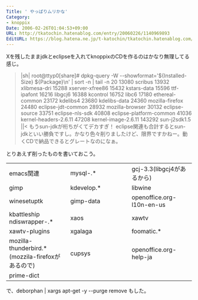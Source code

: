 ```yaml
---
Title: ' やっぱりムリかな'
Category:
- knoppix
Date: 2006-02-26T01:04:53+09:00
URL: http://tkatochin.hatenablog.com/entry/20060226/1140969893
EditURL: https://blog.hatena.ne.jp/t-katochin/tkatochin.hatenablog.com/atom/entry/6653586347154756009
---
```


Xを残したままjdkとeclipseを入れてknoppixのCDを作るのはかなり無理してる感じ。
>|sh|
root@ttyp0[share]# dpkg-query -W --showformat='${Installed-Size} ${Package}\n' | sort -n | tail -n 20
13080 scribus
13932 xlibmesa-dri
15288 xserver-xfree86
15432 kstars-data
15596 ttf-ipafont
16216 libgcj6
16388 kcontrol
16752 libc6
17180 ethereal-common
23172 kdelibs4
23680 kdelibs-data
24360 mozilla-firefox
24480 eclipse-jdt-common
28932 mozilla-browser
30132 eclipse-source
33751 eclipse-nls-sdk
40808 eclipse-platform-common
41036 kernel-headers-2.6.11
47208 kernel-image-2.6.11
143292 sun-j2sdk1.5
||<
もうsun-jdkが桁ちがくてデカすぎ！ eclipse関連も合計するとsun-jdkといい勝負ですし。かなり色々削りましたけど、限界ですかねー。動くCDで納品できるとグレートなのになぁ。

とりあえず削ったものを書いておこう。
<table class="t">
<tr><td width="33%" class="t">emacs関連</td><td width="33%" class="t">mysql-.*</td><td class="t">gcj-3.3(libgcj4があるから)</td></tr>
<tr><td class="t">gimp</td><td class="t">kdevelop.*</td><td class="t">libwine</td></tr>
<tr><td class="t">winesetuptk</td><td class="t">gimp-data</td><td class="t">openoffice.org-l10n-en-us</td></tr>
<tr><td class="t">kbattleship ndiswrapper-.*</td><td class="t">xaos</td><td class="t">xawtv</td></tr>
<tr><td class="t">xawtv-plugins</td><td class="t">xgalaga</td><td class="t">foomatic.*</td></tr>
<tr><td class="t">mozilla-thunderbird.*(mozzila-firefoxがあるので)</td><td class="t">cupsys</td><td class="t">openoffice.org-help-ja</td></tr>
<tr><td class="t">prime-dict</td><td class="t"><br></td><td class="t"><br></td></tr>
</table>
で、deborphan | xargs apt-get -y --purge remove もした。
